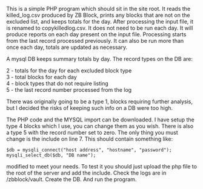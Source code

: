 This is a simple PHP program which should sit in the site root. It reads the killed_log.csv produced by ZB Block, prints any blocks that are not on the excluded list, and keeps totals for the day. After processing the input file, it is renamed to copykilledlog.csv. It does not need to be run each day. It will produce reports on each day present on the input file. Processing starts from the last record processed previously. It can also be run more than once each day, totals are updated as necessary.

A mysql DB keeps summary totals by day. The record types on the DB are:

2 - totals for the day for each excluded block type  
3 - total blocks for each day  
4 - block types that do not require listing  
5 - the last record number processed from the log  

There was originally going to be a type 1, blocks requiring further analysis, but I decided the risks of keeping such info on a DB were too high.

The PHP code and the MYSQL import can be downloaded. I have setup the type 4 blocks which I use, you can change them as you wish. There is also a type 5 with the record number set to zero.
The only thing you must change is the include on line 7. This should contain something like:

```
$db = mysqli_connect("host address", "hostname", "password");
mysqli_select_db($db, "DB name");
```

modified to meet your needs.
To test it you should just upload the php file to the root of the server and add the include. Check the logs are in /zbblock/vault. Create the DB. And run the program.
